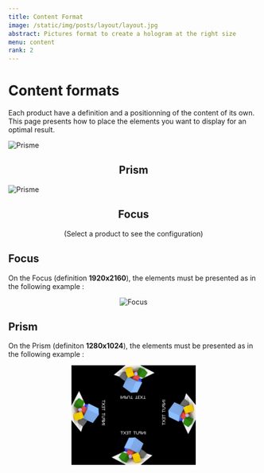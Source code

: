 ```yaml
---
title: Content Format
image: /static/img/posts/layout/layout.jpg
abstract: Pictures format to create a hologram at the right size
menu: content
rank: 2
---
```


<script src="/static/js/product_switcher.js"></script>
<script>changeProduct("none")</script>

# Content formats

Each product have a definition and a positionning of the content of its own. This page presents how to place the elements you want to display for an optimal result.

<div class="row">
  <div class="col-lg-4 col-lg-offset-2 col-xs-6">
    <a onclick="changeProduct('Prism')" style="text-align:center;cursor:pointer">
      <img class="img-responsive" height="100px" title="Prisme" src="/static/img/products/prisme.jpg"/>
      <h2>Prism</h2>
    </a>
	</div>
  <div class="col-lg-4 col-xs-6" >
    <a onclick="changeProduct('Focus')"  style="text-align:center;cursor:pointer">
      <img class="img-responsive" height="100px" title="Prisme" src="/static/img/products/focus.jpg"/>
      <h2>Focus</h2>
    </a>
	</div>
</div>
<div class="product-show" title="none"><center>(Select a product to see the configuration)</center></div>
<div class="product-show" title="Focus">
<h2>Focus</h2>
<p>
  On the Focus (definition <b>1920x2160</b>), the elements must be presented as in the following example :
</p>
<center>
<img class="magnify" height="200px" title="Focus" src="/static/img/posts/layout/sample_focus.jpg"/>
</center>
</div>

<div class="product-show" title="Prism">
<h2>Prism</h2>
<p>
On the Prism (definiton <b>1280x1024</b>), the elements must be presented as in the following example :
</p>
<center>
<img class="magnify" height="200px" title="Focus" src="/static/img/posts/layout/sample_prism.jpg"/>
</center>
</div>
